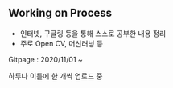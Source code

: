 ## Working on Process
- 인터넷, 구글링 등을 통해 스스로 공부한 내용 정리
- 주로 Open CV, 머신러닝 등

Gitpage : 2020/11/01 ~ <br>

하루나 이틀에 한 개씩 업로드 중
